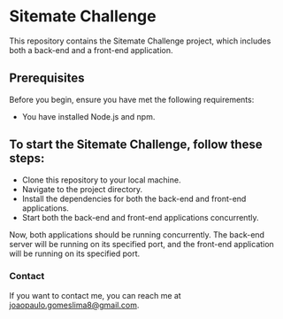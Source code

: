 # Sitemate Challenge
This repository contains the Sitemate Challenge project, which includes both a back-end and a front-end application.

## Prerequisites
Before you begin, ensure you have met the following requirements:

- You have installed Node.js and npm.

## To start the Sitemate Challenge, follow these steps:

- Clone this repository to your local machine.
- Navigate to the project directory.
- Install the dependencies for both the back-end and front-end applications.
- Start both the back-end and front-end applications concurrently.

Now, both applications should be running concurrently. The back-end server will be running on its specified port, and the front-end application will be running on its specified port.

### Contact
If you want to contact me, you can reach me at joaopaulo.gomeslima8@gmail.com.

